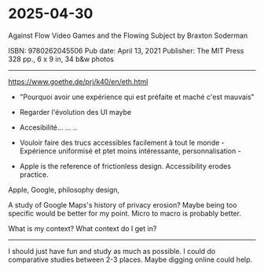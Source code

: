 # 2025-04-30


Against Flow
Video Games and the Flowing Subject
by Braxton Soderman

ISBN: 9780262045506
Pub date: April 13, 2021
Publisher: The MIT Press
328 pp., 6 x 9 in, 34 b&w photos

---

https://www.goethe.de/prj/k40/en/eth.html

- "Pourquoi avoir une expérience qui est préfaite et maché c'est mauvais" 
-  Regarder l'évolution des UI maybe

- Accesibilité... ... .. 

- Vouloir faire des trucs accessibles facilement à tout le monde - Expérience uniformisé et ptet moins intéressante, personnalisation - 

- Apple is the reference of frictionless design. Accessibility erodes practice.

Apple, Google, philosophy design, 

A study of Google Maps's history of privacy erosion? Maybe being too specific would be better for my point. Micro to macro is probably better.

What is my context? What context do I get in?

----------
 
 I should just have fun and study as much as possible. I could do comparative studies between 2-3 places. Maybe digging online could help.
 